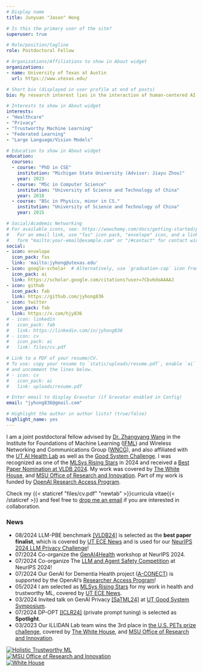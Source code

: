 ```yaml
---
# Display name
title: Junyuan "Jason" Hong

# Is this the primary user of the site?
superuser: true

# Role/position/tagline
role: Postdoctoral Fellow

# Organizations/Affiliations to show in About widget
organizations:
- name: University of Texas at Austin
  url: https://www.utexas.edu/

# Short bio (displayed in user profile at end of posts)
bio: My research interest lies in the interaction of human-centered AI and healthcare.

# Interests to show in About widget
interests:
- "Healthcare"
- "Privacy"
- "Trustworthy Machine Learning"
- "Federated Learning"
- "Large Language/Vision Models"

# Education to show in About widget
education:
  courses:
  - course: "PhD in CSE"
    institution: "Michigan State University (Advisor: Jiayu Zhou)"
    year: 2023
  - course: "MSc in Computer Science"
    institution: "University of Science and Technology of China"
    year: 2018
  - course: "BSc in Physics, minor in CS."
    institution: "University of Science and Technology of China"
    year: 2015

# Social/Academic Networking
# For available icons, see: https://wowchemy.com/docs/getting-started/page-builder/#icons
#   For an email link, use "fas" icon pack, "envelope" icon, and a link in the
#   form "mailto:your-email@example.com" or "/#contact" for contact widget.
social:
- icon: envelope
  icon_pack: fas
  link: 'mailto:jyhong@utexas.edu'
- icon: google-scholar  # Alternatively, use `graduation-cap` icon from fas icon_pack
  icon_pack: ai
  link: https://scholar.google.com/citations?user=7Cbv6doAAAAJ
- icon: github
  icon_pack: fab
  link: https://github.com/jyhong836
- icon: twitter
  icon_pack: fab
  link: https://x.com/hjy836
# - icon: linkedin
#   icon_pack: fab
#   link: https://linkedin.com/in/jyhong836
# - icon: cv
#   icon_pack: ai
#   link: files/cv.pdf

# Link to a PDF of your resume/CV.
# To use: copy your resume to `static/uploads/resume.pdf`, enable `ai` icons in `params.toml`, 
# and uncomment the lines below.
# - icon: cv
#   icon_pack: ai
#   link: uploads/resume.pdf

# Enter email to display Gravatar (if Gravatar enabled in Config)
email: "jyhong836@gmail.com"

# Highlight the author in author lists? (true/false)
highlight_name: yes
---
```


I am a joint postdoctoral fellow advised by [Dr. Zhangyang Wang](https://vita-group.github.io/) in the Institute for Foundations of Machine Learning ([IFML](https://www.ifml.institute/)) and Wireless Networking and Communications Group ([WNCG](https://www.ece.utexas.edu/research/groups/wireless-networking-and-communications-group-wncg)), and also affiliated with the [UT AI Health Lab](https://aihealth.ischool.utexas.edu/) as well as the [Good System Challenge](https://bridgingbarriers.utexas.edu/good-systems). 
I was recognized as one of the [MLSys Rising Stars](https://mlcommons.org/2024/06/2024-mlc-rising-stars/) in 2024 and received a [Best Paper Nomination at VLDB 2024](https://llm-pbe.github.io/vldb2024_nomination_Qinbin.pdf). My work was covered by [The White House](https://www.whitehouse.gov/ostp/news-updates/2023/03/31/us-uk-annouce-winners-innovation-pets-democratic-values/), and [MSU Office of Research and Innovation](https://research.msu.edu/news/privacy-enhancing-research-earns-international-attention). Part of my work is funded by [OpenAI Research Access Program](https://openai.com/form/researcher-access-program/).

<!-- I obtained my Ph.D. in Computer Science and Engineering from Michigan State University, where I was advised by [Dr. Jiayu Zhou](https://jiayuzhou.github.io/). I hold a B.S. in Physics and an M.S. in Computer Science from the University of Science and Technology of China. -->

<!-- **I am on the job market!**  -->
Check my {{< staticref "files/cv.pdf" "newtab" >}}curricula vitae{{< /staticref >}} and feel free to [drop me an email](mailto:jyhong@utexas.edu) if you are interested in collaboration.

### News

<!-- <i class="fa-solid fa-comment" style="color: #fd810d;"></i> -->
<!-- <i class="fa-solid fa-comment" style="color: #b5b5b5;"></i> -->
<!-- <font size=4> -->
<!-- * <span class="badge badge-grey">Oct, 2024</span> 🎤 Invited talk (Harmonizing, Understanding, and Deploying Responsible AI) at CS@UMD, CS@Rutgers, DS@UVa. -->
* <span class="badge badge-grey">08/2024</span> <i class="fa fa-award"></i> LLM-PBE benchmark <a href="https://llm-pbe.github.io/home" class="cite-link">[VLDB24]</a> is selected as the **best paper finalist**, which is covered by [UT ECE News](https://www.ece.utexas.edu/news/junyuan-hong-named-best-paper-award-finalist-vldb2024) and is used for our [NeurIPS 2024 LLM Privacy Challenge](https://llm-pc.github.io/)!
* <span class="badge badge-grey">07/2024</span> <i class="fa fa-comments" style="color: #b5b5b5;"></i> Co-organize the [GenAI4Health](https://genai4health.github.io/) workshop at NeurIPS 2024.
* <span class="badge badge-grey">07/2024</span> <i class="fa fa-comments" style="color: #b5b5b5;"></i> Co-organize The [LLM and Agent Safety Competition](https://www.llmagentsafetycomp24.com/) at NeurIPS 2024!
* <span class="badge badge-grey">07/2024</span> <i class="fa fa-star" style="color: #b5b5b5;"></i> Our GenAI for Dementia Health project ([A-CONECT](/publication/2024_a_conect)) is supported by the OpenAI’s [Researcher Access Program](https://openai.com/form/researcher-access-program/)!
* <span class="badge badge-grey">05/2024</span> <i class="fa fa-award"></i> I am selected as [MLSys Rising Stars](https://mlcommons.org/2024/06/2024-mlc-rising-stars/) for my work in health and trustworthy ML, covered by [UT ECE News](https://www.ece.utexas.edu/news/texas-ece-student-and-postdoc-named-mlcommons-rising-stars).
* <span class="badge badge-grey">03/2024</span> <i class="fa fa-comment" style="color: #b5b5b5;"></i> Invited talk on GenAI Privacy <a href="/publication/2023finetune_privacy" class="cite-link">[SaTML24]</a> at [UT Good System Symposium](https://gssymposium2024.splashthat.com/).
* <span class="badge badge-grey">07/2024</span> <i class="fa fa-star" style="color: #b5b5b5;"></i> DP-OPT <a href="/publication/2023dp_opt/" class="cite-link">[ICLR24]</a> (private prompt tuning) is selected as **Spotlight**.
* <span class="badge badge-grey">03/2023</span> <i class="fa fa-trophy"></i> Our ILLIDAN Lab team wins the 3rd place in [the U.S. PETs prize challenge](https://drivendata.co/blog/federated-learning-pets-prize-winners-phases-2-3), covered by <i class="fa fa-star" style="color: #b5b5b5;"></i>[The White House](https://www.whitehouse.gov/ostp/news-updates/2023/03/31/us-uk-annouce-winners-innovation-pets-democratic-values/), and <i class="fa fa-star" style="color: #b5b5b5;"></i>[MSU Office of Research and Innovation](https://research.msu.edu/news/privacy-enhancing-research-earns-international-attention).

<div class="isotope projects-container js-layout-masonry" style="position: relative; height: 1344.2px;">
<div class="project-card project-item isotope-item js-id-Machine-Learning js-id-Privacy js-id-Robustness js-id-Fairness js-id-Security js-id-Inclusiveness js-id-Selected">
<div class="card">
  
  
  <a href="https://www.ece.utexas.edu/news/texas-ece-student-and-postdoc-named-mlcommons-rising-stars" class="card-image hover-overlay">
    <img src="/img/ut_ece_media_rising_star.png" alt="Holistic Trustworthy ML" class="img-responsive" loading="lazy">
  </a>
  
  <!-- <div class="card-text">
    <h4><a href="/project/holistic-trustworthy/">Holistic Trustworthy ML</a></h4>

    
  <div class="article-style">
    <p>Instead of isolated properties, we target on a holistic trustworthiness covering every properties in one solution.</p>
  </div>

  </div> -->
</div>
</div>

<div class="project-card project-item isotope-item js-id-Machine-Learning js-id-Privacy js-id-Robustness js-id-Fairness js-id-Security js-id-Inclusiveness js-id-Selected">
<div class="card">
  
  
  <a href="https://engineering.msu.edu/news-events/news/2023/04/04/privacy-enhancing-research-earns-international-attention" class="card-image hover-overlay">
    <img src="/img/msu_pets.png" alt="MSU Office of Research and Innovation" class="img-responsive" loading="lazy">
  </a>
</div>
</div>

<div class="project-card project-item isotope-item">
<div class="card">
  
  <a href="https://www.whitehouse.gov/ostp/news-updates/2023/03/31/us-uk-annouce-winners-innovation-pets-democratic-values/" class="card-image hover-overlay">
    <img src="/img/wh_pets.png" alt="White House" class="img-responsive" loading="lazy">
  </a>
</div>
</div>

</div>

<!-- <details>
<summary>More</summary>

* <span class="badge badge-grey">Sep, 2024</span> 🎤 Invited talk ([GenAI for Dementia Health](/publication/2024_a_conect)) at the TCCN Rising Star Symposium Series.
* <span class="badge badge-grey">June, 2024</span> 📊 New benchmark on [LLM privacy](/publication/2024llm_pbe) is accepted to VLDB!
* <span class="badge badge-grey">June, 2024</span> New paper on [safeguarding LLM agent](/publication/2024guardagent) is online!
* <span class="badge badge-grey">May, 2024</span> 🎉 Two benchmark papers are accepted at ICML 2024: [how to obtain trustworthy compressed LLMs](https://decoding-comp-trust.github.io/) (models at [huggingface](https://huggingface.co/compressed-llm)) and [how to optimize LLMs with less memory](/publication/2024_zo_llm/).
* * <span class="badge badge-grey">April, 2024</span> 🎤 Invited talk ([GenAI for Dementia Health](/publication/2024_a_conect)) at iSchool@UTAustin.
* <span class="badge badge-grey">March, 2024</span> We are exciting to organize the International Joint Workshop on Federated Learning for Data Mining and Graph Analytics ([FedKDD 2024](https://fedkdd.github.io/)).
* <span class="badge badge-grey">March, 2024</span> Our benchmark work, [Decoding Compressed Trust](https://decoding-comp-trust.github.io/), has been accepted to [SET LLM @ICLR](https://set-llm.github.io/). A curated set of compressed models are available at [huggingface](https://huggingface.co/compressed-llm).
* <span class="badge badge-grey">Feb, 2024</span> New benchmark preprint on [zeroth-order optimization for LLMs](/publication/2024_zo_llm/).
* <span class="badge badge-grey">Jan, 2024</span> 🎉 Three papers are accepted: The [first local privacy-preserving prompt tuning](/publication/2023dp_opt/) as **Spotlight** at ICLR, [robust watermarking from one image](/publication/2023one_image_watermark/) as poster at ICLR, [the generalization of unsupervised pretraining](/publication/2024unsupervised_pretrain/) at AISTATS!
* <span class="badge badge-grey">Dec, 2023</span> 🍾 Our paper on [amplifying privacy risks via fine-tuning](/publication/2023finetune_privacy) (Shake-To-Leak) is accepted to SaTML.
* <span class="badge badge-grey">Nov, 2023</span> 🏅 Grateful to be selected as [Top Reviewer](https://nips.cc/Conferences/2023/ProgramCommittee#top-reivewers) at NeurIPS 2023.
* <span class="badge badge-grey">Dec, 2023</span> Our new preprint on [private prompt engineering for close-source LLMs](/publication/2023dp_opt/) is online.
* <span class="badge badge-grey">Dec, 2023</span> :airplane: 🎷 I will be at New Orleans for presenting our recent work on [understanding gradient privacy](/publication/2023neurips_i2f/) (NeurIPS'23 ) and [tracking IP leakage in FL](/publication/2023_fl_ip_track/) (NeurIPS-RegML). 
* <span class="badge badge-grey">Nov, 2023</span> 🤖 We are releasing a set of compressed LLMs at [compressed-llm](https://huggingface.co/compressed-llm) for public benchmarks.
* <span class="badge badge-grey">Nov, 2023</span> Our work on [tracking IP leakage in FL](/publication/2023_fl_ip_track/) is accepted to NeurIPS'23 Workshop on Regulated ML (NeurIPS-RegML).
* <span class="badge badge-grey">Sep, 2023</span> Our work on understanding gradient privacy via [inversion influence functions](/publication/2023neurips_i2f/) is accepted to NeurIPS'23.
* <span class="badge badge-grey">Sep, 2023</span> Our new work on [watermarking models using one image](/publication/2023one_image_watermark/) is online.
* <span class="badge badge-grey">August, 2023</span> 👥 We are organizing a KDD workshop on federated learning for distributed data mining ([FL4Data-Mining](https://fl4data-mining.github.io/)) on August 7th at Long Beach🌴.
* <span class="badge badge-grey">July, 2023</span> I am going to travel for ICML 2023 at Hawaii 🌺. Come and talk to me about [data-free backdoor](/publication/datafree_backdoor2023icml/)!
* <span class="badge badge-grey">July, 2023</span> 🏅 Honored to receive Research Enhancement Award for organizing FL4DataMining workshop! Thank you to MSU Graduate School!
* <span class="badge badge-grey">July, 2023</span> 🎓 I successfully defended my thesis. Many thanks to my collaborators, advisor and committees.
* <span class="badge badge-grey">May, 2023</span> My new website is online with released [junyuan-academic-theme](https://github.com/jyhong836/junyuan-academic-theme) including many cool new features.
* <span class="badge badge-grey">April, 2023</span> One paper on [data-free backdoor](/publication/datafree_backdoor2023icml/) got accepted to ICML'23.
* <span class="badge badge-grey">March, 2023</span> 🏆 Our ILLIDAN Lab team just won the 3rd place in [the U.S. PETs prize challenge](https://drivendata.co/blog/federated-learning-pets-prize-winners-phases-2-3). Media cover by [The White House](https://www.whitehouse.gov/ostp/news-updates/2023/03/31/us-uk-annouce-winners-innovation-pets-democratic-values/), [MSU EGR news](https://www.egr.msu.edu/news/2023/04/04/privacy-enhancing-research-earns-international-attention) and [MSU Office of Research and Innovation](https://research.msu.edu/news/privacy-enhancing-research-earns-international-attention).
* <span class="badge badge-grey">Jan, 2022</span> Two papers got accepted to ICLR'23: OoD detection by FL (splotlight!), memory-efficient CTA.
* <span class="badge badge-grey">Sep, 2022</span> Our work on federated robustness sharing has been accepted to AAAI'23 (oral).
* <span class="badge badge-grey">Nov, 2022</span> Two papers got accepted to NeurIPS'22: outsourcing training, backdoor defense.
* <span class="badge badge-grey">May, 2022</span> Our work on connection-resilient FL got accepted to ICML'22.
</details> -->
<!-- </font> -->

